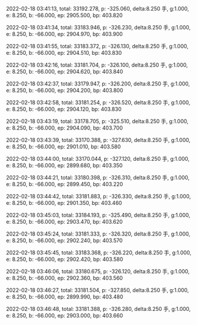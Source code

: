 2022-02-18 03:41:13, total: 33192.278, p: -325.060, delta:8.250 手, g:1.000, e: 8.250, b: -66.000, ep: 2905.500, bp: 403.820

2022-02-18 03:41:34, total: 33183.946, p: -326.230, delta:8.250 手, g:1.000, e: 8.250, b: -66.000, ep: 2904.970, bp: 403.900

2022-02-18 03:41:55, total: 33183.372, p: -326.130, delta:8.250 手, g:1.000, e: 8.250, b: -66.000, ep: 2904.510, bp: 403.830

2022-02-18 03:42:16, total: 33181.704, p: -326.100, delta:8.250 手, g:1.000, e: 8.250, b: -66.000, ep: 2904.620, bp: 403.840

2022-02-18 03:42:37, total: 33179.947, p: -326.200, delta:8.250 手, g:1.000, e: 8.250, b: -66.000, ep: 2904.200, bp: 403.800

2022-02-18 03:42:58, total: 33181.254, p: -326.520, delta:8.250 手, g:1.000, e: 8.250, b: -66.000, ep: 2904.120, bp: 403.830

2022-02-18 03:43:19, total: 33178.705, p: -325.510, delta:8.250 手, g:1.000, e: 8.250, b: -66.000, ep: 2904.090, bp: 403.700

2022-02-18 03:43:39, total: 33170.388, p: -327.630, delta:8.250 手, g:1.000, e: 8.250, b: -66.000, ep: 2901.010, bp: 403.580

2022-02-18 03:44:00, total: 33170.044, p: -327.120, delta:8.250 手, g:1.000, e: 8.250, b: -66.000, ep: 2899.680, bp: 403.350

2022-02-18 03:44:21, total: 33180.398, p: -326.310, delta:8.250 手, g:1.000, e: 8.250, b: -66.000, ep: 2899.450, bp: 403.220

2022-02-18 03:44:42, total: 33181.883, p: -326.330, delta:8.250 手, g:1.000, e: 8.250, b: -66.000, ep: 2901.350, bp: 403.460

2022-02-18 03:45:03, total: 33184.193, p: -325.490, delta:8.250 手, g:1.000, e: 8.250, b: -66.000, ep: 2903.470, bp: 403.620

2022-02-18 03:45:24, total: 33181.333, p: -326.320, delta:8.250 手, g:1.000, e: 8.250, b: -66.000, ep: 2902.240, bp: 403.570

2022-02-18 03:45:45, total: 33183.368, p: -326.220, delta:8.250 手, g:1.000, e: 8.250, b: -66.000, ep: 2902.420, bp: 403.580

2022-02-18 03:46:06, total: 33180.675, p: -326.120, delta:8.250 手, g:1.000, e: 8.250, b: -66.000, ep: 2902.360, bp: 403.560

2022-02-18 03:46:27, total: 33181.504, p: -327.850, delta:8.250 手, g:1.000, e: 8.250, b: -66.000, ep: 2899.990, bp: 403.480

2022-02-18 03:46:48, total: 33181.388, p: -326.280, delta:8.250 手, g:1.000, e: 8.250, b: -66.000, ep: 2903.000, bp: 403.660